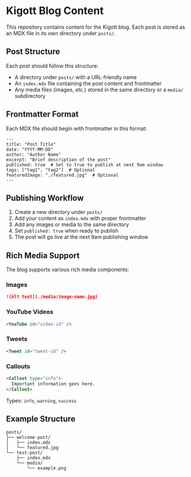 # Kigott Blog Content

This repository contains content for the Kigott blog. Each post is stored as an MDX file in its own directory under `posts/`.

## Post Structure

Each post should follow this structure:
- A directory under `posts/` with a URL-friendly name
- An `index.mdx` file containing the post content and frontmatter
- Any media files (images, etc.) stored in the same directory or a `media/` subdirectory

## Frontmatter Format

Each MDX file should begin with frontmatter in this format:

```
---
title: "Post Title"
date: "YYYY-MM-DD"
author: "Author Name"
excerpt: "Brief description of the post"
published: true  # Set to true to publish at next 9am window
tags: ["tag1", "tag2"]  # Optional
featuredImage: "./featured.jpg"  # Optional
---
```

## Publishing Workflow

1. Create a new directory under `posts/`
2. Add your content as `index.mdx` with proper frontmatter
3. Add any images or media to the same directory
4. Set `published: true` when ready to publish
5. The post will go live at the next 9am publishing window

## Rich Media Support

The blog supports various rich media components:

### Images

```markdown
![Alt text](./media/image-name.jpg)
```

### YouTube Videos

```markdown
<YouTube id="video-id" />
```

### Tweets

```markdown
<Tweet id="tweet-id" />
```

### Callouts

```markdown
<Callout type="info">
  Important information goes here.
</Callout>
```

Types: `info`, `warning`, `success`

## Example Structure

```
posts/
├── welcome-post/
│   ├── index.mdx
│   └── featured.jpg
└── test-post/
    ├── index.mdx
    └── media/
        └── example.png
``` 
